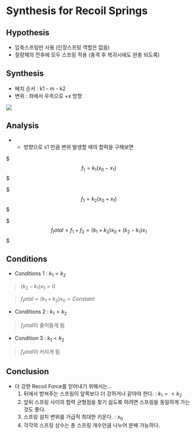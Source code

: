 

# Synthesis for Recoil Springs

## Hypothesis
* 압축스프링만 사용 (인장스프링 역할은 없음)
* 질량체의 전후에 모두 스프링 적용 (충격 후 복귀시에도 완충 되도록)

## Synthesis
* 배치 순서 : k1 - m - k2
* 변위 : 좌에서 우측으로 +x 방향

![](http://www.ux1.eiu.edu/~cfadd/1150-05/Hmwk/Ch13/Images/D13.2b.gif)

## Analysis
* + 방향으로 x1 만큼 변위 발생할 때의 합력을 구해보면

$$$
f_1 = k_1 ( x_0 - x_1 )
$$$

$$$
f_1 = k_2 ( x_0 + x_1 )
$$$

$$$
f_total = f_1 + f_2 = ( k_1 + k_2 ) x_0 + ( k_2 - k_1 ) x_1
$$$

## Conditions

* Conditions 1 : $k_1 = k_2$

> $( k_2 - k_1 ) x_1 = 0$

> $f_total = ( k_1 + k_2 ) x_0 = Constant$

* Conditions 2 : $k_1 > k_2$

> $f_total$이 줄어들게 됨

* Condition 3 : $k_1 < k_2$

> $f_total$이 커지게 됨


## Conclusion

* 더 강한 Recoil Force를 얻어내기 위해서는...
  1. 뒤에서 받쳐주는 스프링이 앞쪽보다 더 강하거나 같아야 한다. : $k_1 =< k_2$
  2. 앞뒤 스프링 사이의 합력 균형점을 찾기 쉽도록 하려면 스프링을 동일하게 가는 것도 좋다.
  2. 스프링 설치 변위를 가급적 최대한 키운다. : $x_0$
  3. 각각의 스프링 상수는 총 스프링 개수만큼 나누어 분배 가능하다.
  
  



